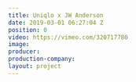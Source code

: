 ```yaml
---
title: Uniqlo x JW Anderson
date: 2019-03-01 06:27:04 Z
position: 0
video: https://vimeo.com/320717780
image: 
producer: 
production-company: 
layout: project
---
```


